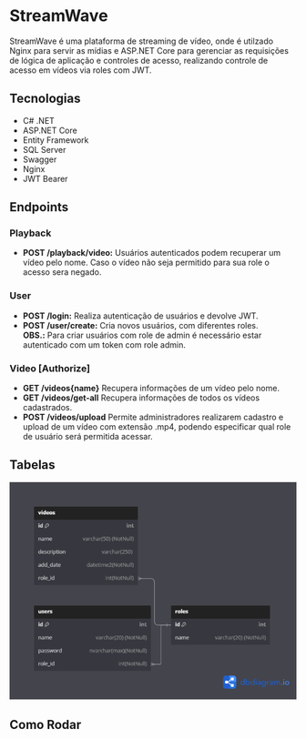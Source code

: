 # StreamWave
 
StreamWave é uma plataforma de streaming de vídeo, onde é utilzado Nginx para servir as mídias e ASP.NET Core para gerenciar as requisições de lógica de aplicação e controles de acesso, realizando controle de acesso em vídeos via roles com JWT. 


## Tecnologias
- C# .NET
- ASP.NET Core
- Entity Framework
- SQL Server
- Swagger
- Nginx
- JWT Bearer

## Endpoints
### Playback
- __POST /playback/video:__ Usuários autenticados podem recuperar um vídeo pelo nome. Caso o vídeo não seja permitido para sua role o acesso sera negado. 

### User
- __POST /login:__ Realiza autenticação de usuários e devolve JWT.
- __POST /user/create:__ Cria novos usuários, com diferentes roles. \
__OBS.:__ Para criar usuários com role de admin é necessário estar autenticado com um token com role admin.

### Video [Authorize]
- __GET /videos{name}__ Recupera informações de um vídeo pelo nome. 
- __GET /videos/get-all__ Recupera informações de todos os vídeos cadastrados.
- __POST /videos/upload__ Permite administradores realizarem cadastro e upload de um vídeo com extensão .mp4, podendo especificar qual role de usuário será permitida acessar.


## Tabelas
![Texto Alternativo](https://github.com/RodrigoLorensiMarques/StreamWave/blob/main/DbDiagrama.png)


## Como Rodar
